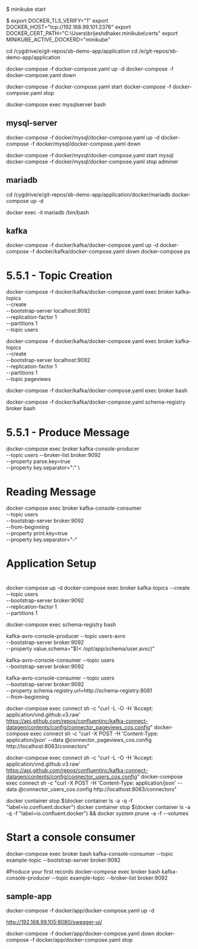$ minikube start

$ 
export DOCKER_TLS_VERIFY="1"
export DOCKER_HOST="tcp://192.168.99.101:2376"
export DOCKER_CERT_PATH="C:\Users\brijeshdhaker\.minikube\certs"
export MINIKUBE_ACTIVE_DOCKERD="minikube"


cd  /cygdrive/e/git-repos/sb-demo-app/application
cd  /e/git-repos/sb-demo-app/application

docker-compose -f docker-compose.yaml up -d
docker-compose -f docker-compose.yaml down

docker-compose -f docker-compose.yaml start
docker-compose -f docker-compose.yaml stop

docker-compose exec mysqlserver bash


## mysql-server 
docker-compose -f docker/mysql/docker-compose.yaml up -d
docker-compose -f docker/mysql/docker-compose.yaml down

docker-compose -f docker/mysql/docker-compose.yaml start mysql
docker-compose -f docker/mysql/docker-compose.yaml stop adminer

## mariadb
cd  /cygdrive/e/git-repos/sb-demo-app/application/docker/mariadb
docker-compose up -d

docker exec -it mariadb /bin/bash 


## kafka 
docker-compose -f docker/kafka/docker-compose.yaml up -d
docker-compose -f docker/kafka/docker-compose.yaml down
docker-compose ps

# 5.5.1 - Topic Creation
docker-compose -f docker/kafka/docker-compose.yaml exec broker kafka-topics \
  --create \
  --bootstrap-server localhost:9092 \
  --replication-factor 1 \
  --partitions 1 \
  --topic users

docker-compose -f docker/kafka/docker-compose.yaml exec broker kafka-topics \
  --create \
  --bootstrap-server localhost:9092 \
  --replication-factor 1 \
  --partitions 1 \
  --topic pageviews

docker-compose -f docker/kafka/docker-compose.yaml exec broker bash

docker-compose -f docker/kafka/docker-compose.yaml schema-registry broker bash

# 5.5.1 - Produce Message 
docker-compose exec broker kafka-console-producer \
  --topic users 
  --broker-list broker:9092 \
  --property parse.key=true \
  --property key.separator=":" \
  
# Reading Message 
docker-compose exec broker kafka-console-consumer \
 --topic users \
 --bootstrap-server broker:9092 \
 --from-beginning \
 --property print.key=true \
 --property key.separator="-"

#
# Application Setup
#
docker-compose up -d
docker-compose exec broker kafka-topics --create \
    --topic users \
    --bootstrap-server broker:9092 \
    --replication-factor 1 \
    --partitions 1

docker-compose exec schema-registry bash

kafka-avro-console-producer --topic users-avro \
    --bootstrap-server broker:9092 \
    --property value.schema="$(< /opt/app/schema/user.avsc)"

kafka-avro-console-consumer --topic users \
--bootstrap-server broker:9092 

kafka-avro-console-consumer --topic users \
--bootstrap-server broker:9092 \
--property schema.registry.url=http://schema-registry:8081 \
--from-beginning


docker-compose exec connect sh -c "curl -L -O -H 'Accept: application/vnd.github.v3.raw' https://api.github.com/repos/confluentinc/kafka-connect-datagen/contents/config/connector_pageviews_cos.config"
docker-compose exec connect sh -c "curl -X POST -H 'Content-Type: application/json' --data @connector_pageviews_cos.config http://localhost:8083/connectors"

docker-compose exec connect sh -c "curl -L -O -H 'Accept: application/vnd.github.v3.raw' https://api.github.com/repos/confluentinc/kafka-connect-datagen/contents/config/connector_users_cos.config"
docker-compose exec connect sh -c "curl -X POST -H 'Content-Type: application/json' --data @connector_users_cos.config http://localhost:8083/connectors"




docker container stop $(docker container ls -a -q -f "label=io.confluent.docker")
docker container stop $(docker container ls -a -q -f "label=io.confluent.docker") && docker system prune -a -f --volumes


# Start a console consumer
docker-compose exec broker bash
kafka-console-consumer --topic example-topic --bootstrap-server broker:9092

#Produce your first records
docker-compose exec broker bash
kafka-console-producer --topic example-topic --broker-list broker:9092



## sample-app
docker-compose -f docker/app/docker-compose.yaml up -d

http://192.168.99.105:8080/swagger-ui/


docker-compose -f docker/app/docker-compose.yaml down
docker-compose -f docker/app/docker-compose.yaml stop